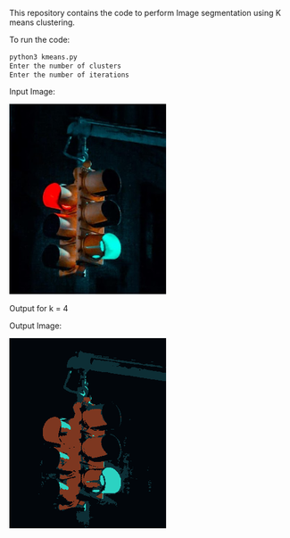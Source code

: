 This repository contains the code to perform Image segmentation using K means clustering.

To run the code:

    python3 kmeans.py
    Enter the number of clusters 
    Enter the number of iterations

Input Image:

<img src="https://github.com/saurabhp369/Kmeans_image_segmentation/blob/main/Q4image.png">

Output for k = 4

Output Image:

<img src="https://github.com/saurabhp369/Kmeans_image_segmentation/blob/main/k_means.png">

